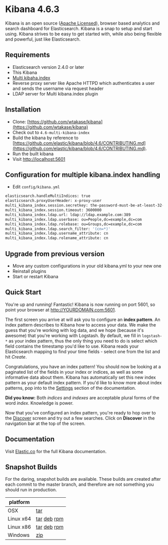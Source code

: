 # Kibana 4.6.3

Kibana is an open source ([Apache Licensed](https://github.com/elastic/kibana/blob/master/LICENSE.md)), browser based analytics and search dashboard for Elasticsearch. Kibana is a snap to setup and start using. Kibana strives to be easy to get started with, while also being flexible and powerful, just like Elasticsearch.

## Requirements

- Elasticsearch version 2.4.0 or later
- This Kibana
- [Multi kibaha.index](https://github.com/wtakase/multi-kibana-index)
- Reverse proxy server like Apache HTTPD which authenticates a user and sends the username via request header
- LDAP server for Multi kibana.index plugin

## Installation

* Clone: [https://github.com/wtakase/kibana](https://github.com/wtakase/kibana)
* Check out to `4.6-multi-kibana-index`
* Build the kibana by reference to [https://github.com/elastic/kibana/blob/4.6/CONTRIBUTING.md](https://github.com/elastic/kibana/blob/4.6/CONTRIBUTING.md).
* Run the built kibana
* Visit [http://localhost:5601](http://localhost:5601)

## Configuration for multiple kibana.index handling

* Edit `config/kibana.yml`

```bash
elasticsearch.handleMultiIndices: true
elasticsearch.proxyUserHeader: x-proxy-user
multi_kibana_index.session.secretkey: the-password-must-be-at-least-32-characters-long
multi_kibana_index.session.timeout: 3600000
multi_kibana_index.ldap.url: ldap://ldap.example.com:389
multi_kibana_index.ldap.userbase: ou=People,dc=example,dc=com
multi_kibana_index.ldap.rolebase: ou=Groups,dc=example,dc=com
multi_kibana_index.ldap.search_filter: '(cn=*)'
multi_kibana_index.ldap.username_attribute: cn
multi_kibana_index.ldap.rolename_attribute: cn
```

## Upgrade from previous version

* Move any custom configurations in your old kibana.yml to your new one
* Reinstall plugins
* Start or restart Kibana

## Quick Start

You're up and running! Fantastic! Kibana is now running on port 5601, so point your browser at http://YOURDOMAIN.com:5601.

The first screen you arrive at will ask you to configure an **index pattern**. An index pattern describes to Kibana how to access your data. We make the guess that you're working with log data, and we hope (because it's awesome) that you're working with Logstash. By default, we fill in `logstash-*` as your index pattern, thus the only thing you need to do is select which field contains the timestamp you'd like to use. Kibana reads your Elasticsearch mapping to find your time fields - select one from the list and hit *Create*.

Congratulations, you have an index pattern! You should now be looking at a paginated list of the fields in your index or indices, as well as some informative data about them. Kibana has automatically set this new index pattern as your default index pattern. If you'd like to know more about index patterns, pop into to the [Settings](#settings) section of the documentation.

**Did you know:** Both *indices* and *indexes* are acceptable plural forms of the word *index*. Knowledge is power.

Now that you've configured an index pattern, you're ready to hop over to the [Discover](#discover) screen and try out a few searches. Click on **Discover** in the navigation bar at the top of the screen.

## Documentation

Visit [Elastic.co](http://www.elastic.co/guide/en/kibana/current/index.html) for the full Kibana documentation.

## Snapshot Builds

For the daring, snapshot builds are available. These builds are created after each commit to the master branch, and therefore are not something you should run in production.

| platform |  |
| --- | --- |
| OSX | [tar](http://download.elastic.co/kibana/kibana-snapshot/kibana-4.6.3-SNAPSHOT-darwin-x86_64.tar.gz) |
| Linux x64 | [tar](http://download.elastic.co/kibana/kibana-snapshot/kibana-4.6.3-SNAPSHOT-linux-x86_64.tar.gz) [deb](https://download.elastic.co/kibana/kibana-snapshot/kibana-4.6.3-SNAPSHOT-amd64.deb) [rpm](https://download.elastic.co/kibana/kibana-snapshot/kibana-4.6.3-SNAPSHOT-x86_64.rpm) |
| Linux x86 | [tar](http://download.elastic.co/kibana/kibana-snapshot/kibana-4.6.3-SNAPSHOT-linux-x86.tar.gz) [deb](https://download.elastic.co/kibana/kibana-snapshot/kibana-4.6.3-SNAPSHOT-i386.deb) [rpm](https://download.elastic.co/kibana/kibana-snapshot/kibana-4.6.3-SNAPSHOT-i686.rpm) |
| Windows | [zip](http://download.elastic.co/kibana/kibana-snapshot/kibana-4.6.3-SNAPSHOT-windows-x86.zip) |
